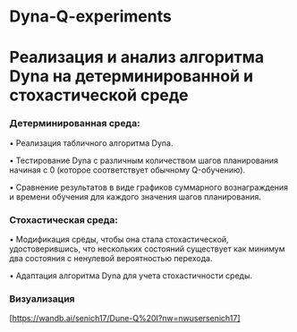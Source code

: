 # Dyna-Q-experiments

# Реализация и анализ алгоритма Dyna на детерминированной и стохастической среде

### Детерминированная среда:

• Реализация табличного алгоритма Dyna.

• Тестирование Dyna с различным количеством шагов планирования начиная с 0 (которое соответствует обычному Q-обучению).

• Сравнение результатов в виде графиков суммарного вознаграждения и времени обучения для каждого значения шагов планирования.

### Стохастическая среда:

• Модификация среды, чтобы она стала стохастической, удостоверившись, что нескольких состояний существует как минимум два состояния с ненулевой вероятностью перехода.

• Адаптация алгоритма Dyna для учета стохастичности среды.


### Визуализация

[https://wandb.ai/senich17/Dune-Q%20I?nw=nwusersenich17]
